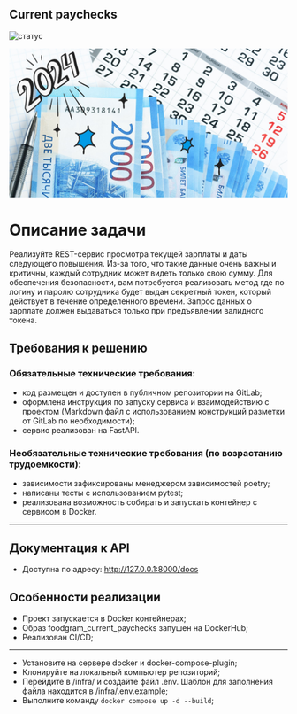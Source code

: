 <h2>Current paychecks</h2>

![статус](https://github.com/exp-ext/current_paychecks/actions/workflows/main.yml/badge.svg?event=push)

<p align="center">
<img src="https://github.com/exp-ext/current_paychecks/blob/main/backend/static/date.jpg?raw=true" width="1200">
</p>

# Описание задачи

Реализуйте REST-сервис просмотра текущей зарплаты и даты следующего
повышения. Из-за того, что такие данные очень важны и критичны, каждый
сотрудник может видеть только свою сумму. Для обеспечения безопасности, вам
потребуется реализовать метод где по логину и паролю сотрудника будет выдан
секретный токен, который действует в течение определенного времени. Запрос
данных о зарплате должен выдаваться только при предъявлении валидного токена.

## Требования к решению

### Обязательные технические требования:
- код размещен и доступен в публичном репозитории на GitLab;
- оформлена инструкция по запуску сервиса и взаимодействию с проектом
(Markdown файл с использованием конструкций разметки от GitLab по
необходимости);
- сервис реализован на FastAPI.

### Необязательные технические требования (по возрастанию трудоемкости):
- зависимости зафиксированы менеджером зависимостей poetry;
- написаны тесты с использованием pytest;
- реализована возможность собирать и запускать контейнер с сервисом в Docker.

<hr />

## Документация к API

- Доступна по адресу: http://127.0.0.1:8000/docs

## Особенности реализации

- Проект запускается в Docker контейнерах;
- Образ foodgram_current_paychecks запушен на DockerHub;</li>
- Реализован CI/CD;

<hr />

- Установите на сервере docker и docker-compose-plugin;
- Клонируйте на локальный компьютер репозиторий;
- Перейдите в /infra/ и создайте файл .env. Шаблон для заполнения файла находится в /infra/.env.example;
- Выполните команду `docker compose up -d --build`;
